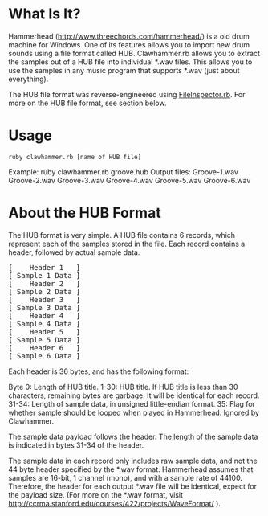 What Is It?
===========

Hammerhead (<http://www.threechords.com/hammerhead/>) is a old drum machine for Windows. One of its features allows you to import new drum sounds using a file format called HUB. Clawhammer.rb allows you to extract the samples out of a HUB file into individual *.wav files. This allows you to use the samples in any music program that supports *.wav (just about everything).

The HUB file format was reverse-engineered using [FileInspector.rb](http://github.com/jstrait/fileinspector/tree/master). For more on the HUB file format, see section below.


Usage
=====

    ruby clawhammer.rb [name of HUB file]

Example:
    ruby clawhammer.rb groove.hub
Output files:
    Groove-1.wav
    Groove-2.wav
    Groove-3.wav
    Groove-4.wav
    Groove-5.wav
    Groove-6.wav


About the HUB Format
====================

The HUB format is very simple. A HUB file contains 6 records, which represent each of the samples stored in the file. Each record contains a header, followed by actual sample data.

<pre>[    Header 1   ]
[ Sample 1 Data ]
[    Header 2   ]
[ Sample 2 Data ]
[    Header 3   ]
[ Sample 3 Data ]
[    Header 4   ]
[ Sample 4 Data ]
[    Header 5   ]
[ Sample 5 Data ]
[    Header 6   ]
[ Sample 6 Data ]</pre>

Each header is 36 bytes, and has the following format:

Byte 0: Length of HUB title.
  1-30: HUB title. If HUB title is less than 30 characters,
        remaining bytes are garbage. It will be identical for each record.
 31-34: Length of sample data, in unsigned little-endian format.
    35: Flag for whether sample should be looped when played in Hammerhead. Ignored by Clawhammer.

The sample data payload follows the header. The length of the sample data is indicated in bytes 31-34 of the header.

The sample data in each record only includes raw sample data, and not the 44 byte header specified by the *.wav format. Hammerhead assumes that samples are 16-bit, 1 channel (mono), and with a sample rate of 44100. Therefore, the header for each output *.wav file will be identical, expect for the payload size. (For more on the *.wav format, visit http://ccrma.stanford.edu/courses/422/projects/WaveFormat/ ).